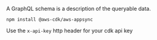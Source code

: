 <TimeStamp start="0:01" end="0:10">
  
  A GraphQL schema is a description of the queryable data. 
  
</TimeStamp>

<TimeStamp start="1:25" end="1:32">
  
  `npm install @aws-cdk/aws-appsync`
  
</TimeStamp>

<TimeStamp start="4:10" end="4:18">
  
  Use the `x-api-key` http header for your cdk api key
  
</TimeStamp>